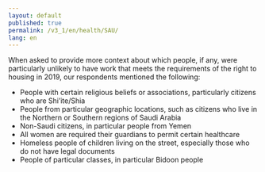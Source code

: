 ```yaml
---
layout: default
published: true
permalink: /v3_1/en/health/SAU/
lang: en
---
```


When asked to provide more context about which people, if any, were particularly unlikely to have work that meets the requirements of the right to housing in 2019, our respondents mentioned the following:

-	People with certain religious beliefs or associations, particularly citizens who are Shi’ite/Shia
-	People from particular geographic locations, such as citizens who live in the Northern or Southern regions of Saudi Arabia
-	Non-Saudi citizens, in particular people from Yemen
-	All women are required their guardians to permit certain healthcare
-	Homeless people of children living on the street, especially those who do not have legal documents
-	People of particular classes, in particular Bidoon people

